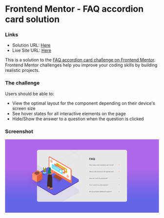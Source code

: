 # Frontend Mentor - FAQ accordion card solution

### Links

- Solution URL:  [Here](https://www.frontendmentor.io/solutions/responsive-page-using-flexgrid-and-javascript-BydDKtVS9)
- Live Site URL: [Here](https://gabyeager.github.io/Front-End-Mentor-Challenges/Newbie/FAQ%20accordion%20card/)

This is a solution to the [FAQ accordion card challenge on Frontend Mentor](https://www.frontendmentor.io/challenges/faq-accordion-card-XlyjD0Oam). Frontend Mentor challenges help you improve your coding skills by building realistic projects. 

### The challenge

Users should be able to:

- View the optimal layout for the component depending on their device's screen size
- See hover states for all interactive elements on the page
- Hide/Show the answer to a question when the question is clicked

### Screenshot

![](./design/screenshot.png)
